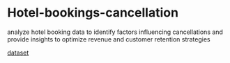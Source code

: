 # Hotel-bookings-cancellation
analyze hotel booking data to identify factors influencing cancellations and provide insights to optimize revenue and customer retention strategies

<a href="https://github.com/IIrfaan/Hotel-bookings-cancellation/blob/main/hotel_bookings..xlsx">dataset</a>
